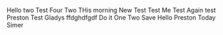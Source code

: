 

Hello two 
Test Four
Two
THis morning
New Test
Test Me
Test Again
test\
Preston
Test
Gladys
ffdghdfgdf
Do it
One Two
Save
Hello Preston
Today
Simer
